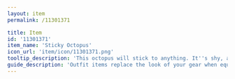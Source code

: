 ```yaml
---
layout: item
permalink: /11301371

title: Item
id: '11301371'
item_name: 'Sticky Octopus'
icon_url: 'item/icon/11301371.png'
tooltip_description: 'This octopus will stick to anything. It''s shy, and yet it isn''t afraid of people.'
guide_description: 'Outfit items replace the look of your gear when equipped.'
---
```

